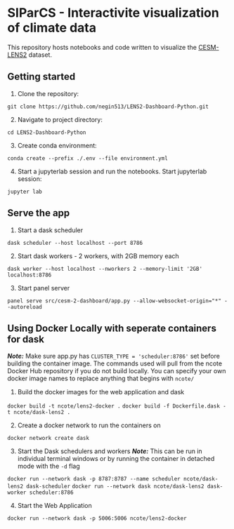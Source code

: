 # SIParCS - Interactivite visualization of climate data

This repository hosts notebooks and code written to visualize the [CESM-LENS2](https://www.cesm.ucar.edu/community-projects/lens2) dataset.

## Getting started

1. Clone the repository:

`git clone https://github.com/negin513/LENS2-Dashboard-Python.git`

2. Navigate to project directory:

`cd LENS2-Dashboard-Python`

3. Create conda environment:

`conda create --prefix ./.env --file environment.yml`


4. Start a jupyterlab session and run the notebooks. Start jupyterlab session:

`jupyter lab`


## Serve the app

1. Start a dask scheduler

`dask scheduler --host localhost --port 8786`

2. Start dask workers - 2 workers, with 2GB memory each

`dask worker --host localhost --nworkers 2 --memory-limit '2GB' localhost:8786`

3. Start panel server

`panel serve src/cesm-2-dashboard/app.py --allow-websocket-origin="*" --autoreload`

## Using Docker Locally with seperate containers for dask
***Note:*** Make sure app.py has `CLUSTER_TYPE = 'scheduler:8786'` set before building the container image. 
The commands used will pull from the ncote Docker Hub repository if you do not build locally.
You can specify your own docker image names to replace anything that begins with `ncote/`

1. Build the docker images for the web application and dask

`docker build -t ncote/lens2-docker .`
`docker build -f Dockerfile.dask -t ncote/dask-lens2 .`

2. Create a docker network to run the containers on

`docker network create dask`

3. Start the Dask schedulers and workers
***Note:*** This can be run in individual terminal windows or by running the container in detached mode with the `-d` flag

`docker run --network dask -p 8787:8787 --name scheduler ncote/dask-lens2 dask-scheduler`
`docker run --network dask ncote/dask-lens2 dask-worker scheduler:8786`

4. Start the Web Application

`docker run --network dask -p 5006:5006 ncote/lens2-docker`